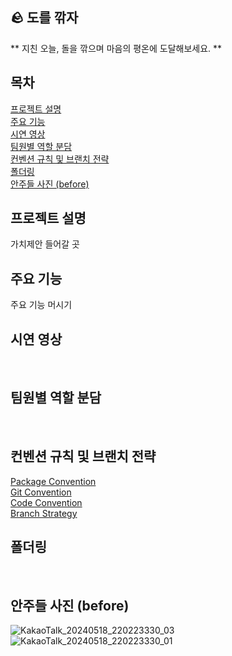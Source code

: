 ## 🪨 도를 깎자
** 지친 오늘, 돌을 깎으며 마음의 평온에 도달해보세요. ** </br> 

## 목차
[프로젝트 설명](#프로젝트-설명) </br>
[주요 기능 ](#주요-기능) </br>
[시연 영상](#시연-영상) </br>
[팀원별 역할 분담](#팀원별-역할-분담) </br>
[컨벤션 규칙 및 브랜치 전략](#컨벤션-규칙-및-브랜치-전략) </br>
[폴더링](#폴더링) </br>
[안주들 사진 (before)](#안주들-사진-(before)) </br>


## 프로젝트 설명 
가치제안 들어갈 곳 </br>

## 주요 기능 
주요 기능 머시기 </br>

## 시연 영상
</br>

## 팀원별 역할 분담
</br>

## 컨벤션 규칙 및 브랜치 전략
[Package Convention](https://www.notion.so/Package-Convention-e0f0046ceedb4398ba48dfcc762cd0f6) </br>
[Git Convention](https://www.notion.so/Git-Convention-e0baf9c0f46c478e95b8e7533ea5516f) </br>
[Code Convention](https://www.notion.so/Code-Convention-da3e51ab041f4ff9aa30f790117347d1) </br>
[Branch Strategy](https://www.notion.so/Branch-Strategy-294c42ae7da9436c911aa9f66c043911) </br>

## 폴더링
</br>

## 안주들 사진 (before)
![KakaoTalk_20240518_220223330_03](https://github.com/34th-SOPKATHON-ANDROID-TEAM3/Android/assets/109855280/cf9b91c5-8794-49ca-9355-72b60e95203d) </br>
![KakaoTalk_20240518_220223330_01](https://github.com/34th-SOPKATHON-ANDROID-TEAM3/Android/assets/109855280/39af2da2-3335-4908-bb58-b54c149daf09)
